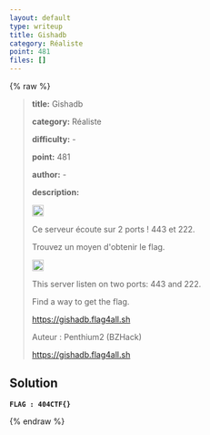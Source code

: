 ```yaml
---
layout: default
type: writeup
title: Gishadb
category: Réaliste
point: 481
files: []
---
```


{% raw %}
> **title:** Gishadb
>
> **category:** Réaliste
>
> **difficulty:** -
>
> **point:** 481
>
> **author:** -
>
> **description:**
> 
> <img src="https://cdn.iconscout.com/icon/free/png-256/free-france-flag-country-nation-empire-36011.png?f=webp" width="20" height="20"/>
>
> Ce serveur écoute sur 2 ports ! 443 et 222.
>
> Trouvez un moyen d'obtenir le flag.
>
> <img src="https://icons.iconarchive.com/icons/twitter/twemoji-flags/256/United-Kingdom-Flag-icon.png" width="20" height="20"/>
>
> This server listen on two ports: 443 and 222.
>
> Find a way to get the flag.
>
> https://gishadb.flag4all.sh
>
> Auteur : Penthium2 (BZHack)
>
> https://gishadb.flag4all.sh

## Solution

**`FLAG : 404CTF{}`**

{% endraw %}